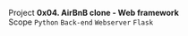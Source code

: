 Project **0x04. AirBnB clone - Web framework** <br />
Scope ` Python ` ` Back-end ` ` Webserver ` ` Flask `
